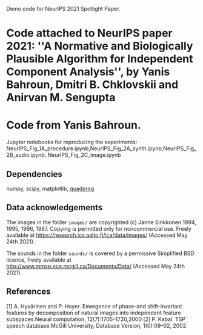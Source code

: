 Demo code for NeurIPS 2021 Spotlight Paper.



# Code attached to NeurIPS paper 2021: ''A Normative and Biologically Plausible Algorithm for Independent Component Analysis'', by Yanis Bahroun, Dmitri B. Chklovskii and Anirvan M. Sengupta
# Code from Yanis Bahroun.


Jupyter notebooks for reproducing the experiments: NeurIPS_Fig_1A_procedure.ipynb,NeurIPS_Fig_2A_synth.ipynb,NeurIPS_Fig_2B_audio.ipynb, NeurIPS_Fig_2C_image.ipynb
## Dependencies
numpy, scipy, matplotlib, [quadprog](https://pypi.org/project/quadprog/)

## Data acknowledgements
The images in the folder `images/` are copyrighted (c) Janne Sinkkonen 1994, 1995, 1996, 1997. Copying is permitted only for noncommercial use. Freely available at https://research.ics.aalto.fi/ica/data/images/ (Accessed May 24th 2021).

The sounds in the folder `sounds/` is covered by a permissive Simplified BSD licence, freely available at http://www.mmsp.ece.mcgill.ca/Documents/Data/ (Accessed May 24th 2021).

## References
[1] A. Hyvärinen and P. Hoyer. Emergence of phase-and shift-invariant features by decomposition of natural images into independent feature subspaces.Neural computation, 12(7):1705–1720,2000
[2] P. Kabal. TSP speech database.McGill University, Database Version, 1(0):09–02, 2002.
